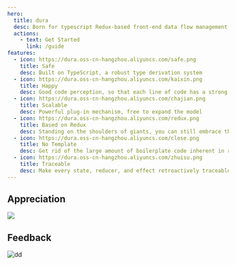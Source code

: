 ```yaml
---
hero:
  title: dura
  desc: Born for typescript Redux-based front-end data flow management solution
  actions:
    - text: Get Started
      link: /guide
features:
  - icon: https://dura.oss-cn-hangzhou.aliyuncs.com/safe.png
    title: Safe
    desc: Built on TypeScript, a robust type derivation system
  - icon: https://dura.oss-cn-hangzhou.aliyuncs.com/kaixin.png
    title: Happy
    desc: Good code perception, so that each line of code has a strong sense of security
  - icon: https://dura.oss-cn-hangzhou.aliyuncs.com/chajian.png
    title: Scalable
    desc: Powerful plug-in mechanism, free to expand the model
  - icon: https://dura.oss-cn-hangzhou.aliyuncs.com/redux.png
    title: Based on Redux
    desc: Standing on the shoulders of giants, you can still embrace the whole Redux ecology
  - icon: https://dura.oss-cn-hangzhou.aliyuncs.com/close.png
    title: No Template
    desc: Get rid of the large amount of boilerplate code inherent in redux and get off work early
  - icon: https://dura.oss-cn-hangzhou.aliyuncs.com/zhuisu.png
    title: Traceable
    desc: Make every state, reducer, and effect retroactively traceable without having to worry about the inability to remove it safely
---
```


## Appreciation

![](https://dura.oss-cn-hangzhou.aliyuncs.com/test1.gif)

## Feedback

![dd](https://dura.oss-cn-hangzhou.aliyuncs.com/dingding.jpg?x-oss-process=image/resize,w_300)

